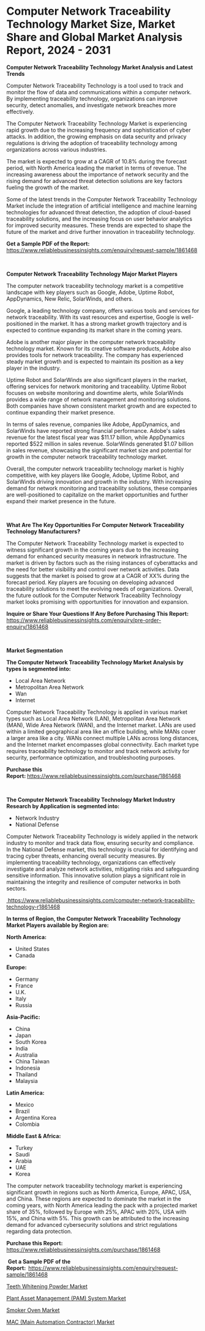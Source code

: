 <p><h1>Computer Network Traceability Technology Market Size, Market Share and Global Market Analysis Report, 2024 - 2031</h1></p><p><strong>Computer Network Traceability Technology Market Analysis and Latest Trends</strong></p>
<p><p>Computer Network Traceability Technology is a tool used to track and monitor the flow of data and communications within a computer network. By implementing traceability technology, organizations can improve security, detect anomalies, and investigate network breaches more effectively.</p><p>The Computer Network Traceability Technology Market is experiencing rapid growth due to the increasing frequency and sophistication of cyber attacks. In addition, the growing emphasis on data security and privacy regulations is driving the adoption of traceability technology among organizations across various industries.</p><p>The market is expected to grow at a CAGR of 10.8% during the forecast period, with North America leading the market in terms of revenue. The increasing awareness about the importance of network security and the rising demand for advanced threat detection solutions are key factors fueling the growth of the market.</p><p>Some of the latest trends in the Computer Network Traceability Technology Market include the integration of artificial intelligence and machine learning technologies for advanced threat detection, the adoption of cloud-based traceability solutions, and the increasing focus on user behavior analytics for improved security measures. These trends are expected to shape the future of the market and drive further innovation in traceability technology.</p></p>
<p><strong>Get a Sample PDF of the Report:&nbsp;</strong> <a href="https://www.reliablebusinessinsights.com/enquiry/request-sample/1861468">https://www.reliablebusinessinsights.com/enquiry/request-sample/1861468</a></p>
<p>&nbsp;</p>
<p><strong>Computer Network Traceability Technology Major Market Players</strong></p>
<p><p>The computer network traceability technology market is a competitive landscape with key players such as Google, Adobe, Uptime Robot, AppDynamics, New Relic, SolarWinds, and others. </p><p>Google, a leading technology company, offers various tools and services for network traceability. With its vast resources and expertise, Google is well-positioned in the market. It has a strong market growth trajectory and is expected to continue expanding its market share in the coming years. </p><p>Adobe is another major player in the computer network traceability technology market. Known for its creative software products, Adobe also provides tools for network traceability. The company has experienced steady market growth and is expected to maintain its position as a key player in the industry. </p><p>Uptime Robot and SolarWinds are also significant players in the market, offering services for network monitoring and traceability. Uptime Robot focuses on website monitoring and downtime alerts, while SolarWinds provides a wide range of network management and monitoring solutions. Both companies have shown consistent market growth and are expected to continue expanding their market presence. </p><p>In terms of sales revenue, companies like Adobe, AppDynamics, and SolarWinds have reported strong financial performance. Adobe's sales revenue for the latest fiscal year was $11.17 billion, while AppDynamics reported $522 million in sales revenue. SolarWinds generated $1.07 billion in sales revenue, showcasing the significant market size and potential for growth in the computer network traceability technology market. </p><p>Overall, the computer network traceability technology market is highly competitive, with key players like Google, Adobe, Uptime Robot, and SolarWinds driving innovation and growth in the industry. With increasing demand for network monitoring and traceability solutions, these companies are well-positioned to capitalize on the market opportunities and further expand their market presence in the future.</p></p>
<p>&nbsp;</p>
<p><strong>What Are The Key Opportunities For Computer Network Traceability Technology Manufacturers?</strong></p>
<p><p>The Computer Network Traceability Technology market is expected to witness significant growth in the coming years due to the increasing demand for enhanced security measures in network infrastructure. The market is driven by factors such as the rising instances of cyberattacks and the need for better visibility and control over network activities. Data suggests that the market is poised to grow at a CAGR of XX% during the forecast period. Key players are focusing on developing advanced traceability solutions to meet the evolving needs of organizations. Overall, the future outlook for the Computer Network Traceability Technology market looks promising with opportunities for innovation and expansion.</p></p>
<p><strong>Inquire or Share Your Questions If Any Before Purchasing This Report:</strong> <a href="https://www.reliablebusinessinsights.com/enquiry/pre-order-enquiry/1861468">https://www.reliablebusinessinsights.com/enquiry/pre-order-enquiry/1861468</a></p>
<p>&nbsp;</p>
<p><strong>Market Segmentation</strong></p>
<p><strong>The Computer Network Traceability Technology Market Analysis by types is segmented into:</strong></p>
<p><ul><li>Local Area Network</li><li>Metropolitan Area Network</li><li>Wan</li><li>Internet</li></ul></p>
<p><p>Computer Network Traceability Technology is applied in various market types such as Local Area Network (LAN), Metropolitan Area Network (MAN), Wide Area Network (WAN), and the Internet market. LANs are used within a limited geographical area like an office building, while MANs cover a larger area like a city. WANs connect multiple LANs across long distances, and the Internet market encompasses global connectivity. Each market type requires traceability technology to monitor and track network activity for security, performance optimization, and troubleshooting purposes.</p></p>
<p><strong>Purchase this Report:&nbsp;</strong><a href="https://www.reliablebusinessinsights.com/purchase/1861468">https://www.reliablebusinessinsights.com/purchase/1861468</a></p>
<p>&nbsp;</p>
<p><strong>The Computer Network Traceability Technology Market Industry Research by Application is segmented into:</strong></p>
<p><ul><li>Network Industry</li><li>National Defense</li></ul></p>
<p><p>Computer Network Traceability Technology is widely applied in the network industry to monitor and track data flow, ensuring security and compliance. In the National Defense market, this technology is crucial for identifying and tracing cyber threats, enhancing overall security measures. By implementing traceability technology, organizations can effectively investigate and analyze network activities, mitigating risks and safeguarding sensitive information. This innovative solution plays a significant role in maintaining the integrity and resilience of computer networks in both sectors.</p></p>
<p><a href="https://www.reliablebusinessinsights.com/computer-network-traceability-technology-r1861468">&nbsp;https://www.reliablebusinessinsights.com/computer-network-traceability-technology-r1861468</a></p>
<p><strong>In terms of Region, the Computer Network Traceability Technology Market Players available by Region are:</strong></p>
<p>
    <p> <strong> North America: </strong>
        <ul>
            <li>United States</li>
            <li>Canada</li>
        </ul>
        </p> 
    <p> <strong> Europe: </strong>
        <ul>
            <li>Germany</li>
            <li>France</li>
            <li>U.K.</li>
            <li>Italy</li>
            <li>Russia</li>
        </ul>
        </p> 
    <p> <strong> Asia-Pacific: </strong>
        <ul>
            <li>China</li>
            <li>Japan</li>
            <li>South Korea</li>
            <li>India</li>
            <li>Australia</li>
            <li>China Taiwan</li>
            <li>Indonesia</li>
            <li>Thailand</li>
            <li>Malaysia</li>
        </ul>
        </p> 
    <p> <strong> Latin America: </strong>
        <ul>
            <li>Mexico</li>
            <li>Brazil</li>
            <li>Argentina Korea</li>
            <li>Colombia</li>
        </ul>
        </p> 
    <p> <strong> Middle East & Africa: </strong>
        <ul>
            <li>Turkey</li>
            <li>Saudi</li>
            <li>Arabia</li>
            <li>UAE</li>
            <li>Korea</li>
        </ul>
    </p>
    </p>
<p><p>The computer network traceability technology market is experiencing significant growth in regions such as North America, Europe, APAC, USA, and China. These regions are expected to dominate the market in the coming years, with North America leading the pack with a projected market share of 35%, followed by Europe with 25%, APAC with 20%, USA with 15%, and China with 5%. This growth can be attributed to the increasing demand for advanced cybersecurity solutions and strict regulations regarding data protection.</p></p>
<p><strong>Purchase this Report: </strong><a href="https://www.reliablebusinessinsights.com/purchase/1861468">https://www.reliablebusinessinsights.com/purchase/1861468</a></p>
<p>&nbsp;<strong>Get a Sample PDF of the Report:&nbsp;&nbsp;</strong><a href="https://www.reliablebusinessinsights.com/enquiry/request-sample/1861468">https://www.reliablebusinessinsights.com/enquiry/request-sample/1861468</a></p>
<p><strong></strong></p>
<p><p><a href="https://medium.com/@chellamarie1961/global-teeth-whitening-powder-market-trends-insights-into-growth-opportunities-and-challenges-ae864fdcdcc0">Teeth Whitening Powder Market</a></p><p><a href="https://github.com/HettieStehr/Market-Research-Report-List-1/blob/main/plant-asset-management-pam-system-market.md">Plant Asset Management (PAM) System Market</a></p><p><a href="https://medium.com/@kaitlynkristyfj13/smoker-oven-market-forecast-global-market-trends-and-analysis-from-2024-to-2031-covered-in-120-4d86e200b40f">Smoker Oven Market</a></p><p><a href="https://github.com/alanPerkins1921/Market-Research-Report-List-1/blob/main/mac-main-automation-contractor-market.md">MAC (Main Automation Contractor) Market</a></p></p>